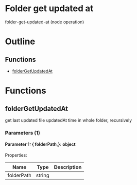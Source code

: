# Folder get updated at

folder-get-updated-at (node operation)



# Outline

## Functions

- [folderGetUpdatedAt](#folderGetUpdatedAt)



# Functions

## folderGetUpdatedAt

get last updated file updatedAt time in whole folder, recursively




### Parameters (1)

#### Parameter 1: {  folderPath,}: object

Properties: 

 | Name | Type | Description |
|---|---|---|
| folderPath  | string |  |



